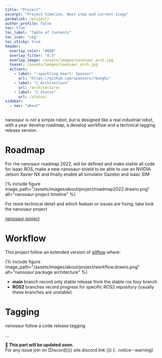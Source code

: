 ```yaml
---
title: "Project"
excerpt: "Project timeline. Next step and current stage"
permalink: /project/
author_profile: false
toc: true
toc_label: "Table of Contents"
toc_icon: "cog"
toc_sticky: true
header:
  overlay_color: "#000"
  overlay_filter: "0.5"
  overlay_image: /assets/images/nanosaur_arch.jpg
  teaser: /assets/images/nanosaur_arch.jpg
  actions:
    - label: ":sparkling_heart: Sponsor"
      url: "https://github.com/sponsors/rbonghi"
    - label: "📐 Architecture"
      url: /architecture/
    - label: "🚦 Status"
      url: /status/
sidebar:
  - nav: "about"
---
```


nanosaur is not a simple robot, but is designed like a real industrial robot, with a year develop roadmap, a develop workflow and a technical tagging release version.

# Roadmap

For rhe nanosaur roadmap 2022, will be defined and make stable all code for Isaac ROS, make a new nanosaur-shield to be able to use an NVIDIA Jetson Xavier NX and finally enable all simulator Gazebo and Isaac SIM

{% include figure image_path="/assets/images/about/project/roadmap2022.drawio.png" alt="nanosaur project timeline" %}

For more technical detail and which featuer or issues are fixing, take look the nanosaur project 

[nanosaur project](https://github.com/orgs/rnanosaur/projects/6)

# Workflow

This project follow an extended version of [gitflow](https://www.atlassian.com/git/tutorials/comparing-workflows/gitflow-workflow) where:

{% include figure image_path="/assets/images/about/project/workflow.drawio.png" alt="nanosaur package architecture" %}

 * **main** branch record only stable release from the stable ros foxy branch
 * **ROS2** branches record progress for specific ROS2 repository (usually these branches are unstable)

# Tagging

nanosaur follow a code release tagging 

...

**:construction: This part will be updated soon.**<br/>For any issue join on [Discord]({{ site.discord.link }})
{: .notice--warning}